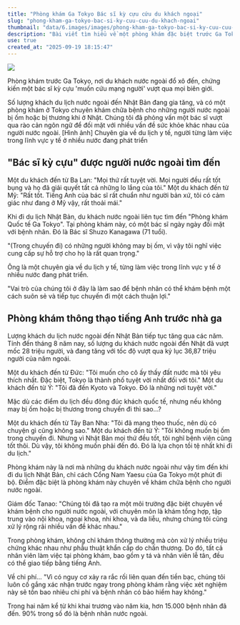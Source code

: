 ```yaml
---
title: "Phòng khám Ga Tokyo Bác sĩ kỳ cựu cứu du khách ngoại"
slug: "phong-kham-ga-tokyo-bac-si-ky-cuu-cuu-du-khach-ngoai"
thumbnail: "data/6.images/images/phong-kham-ga-tokyo-bac-si-ky-cuu-cuu-du-khach-ngoai.webp"
description: "Bài viết tìm hiểu về một phòng khám đặc biệt trước Ga Tokyo, nơi các bác sĩ kỳ cựu nói tiếng Anh chữa trị cho hàng nghìn du khách quốc tế gặp vấn đề sức khỏe trong chuyến thăm Nhật Bản."
use: true
created_at: "2025-09-19 18:15:47"
---
```


![](/images/20250919-90173832-ann-000-2-view.webp)

Phòng khám trước Ga Tokyo, nơi du khách nước ngoài đổ xô đến, chứng kiến một bác sĩ kỳ cựu 'muốn cứu mạng người' vượt qua mọi biên giới.

Số lượng khách du lịch nước ngoài đến Nhật Bản đang gia tăng, và có một phòng khám ở Tokyo chuyên khám chữa bệnh cho những người nước ngoài bị ốm hoặc bị thương khi ở Nhật. Chúng tôi đã phỏng vấn một bác sĩ vượt qua rào cản ngôn ngữ để đối mặt với nhiều vấn đề sức khỏe khác nhau của người nước ngoài.
[Hình ảnh] Chuyên gia về du lịch y tế, người từng làm việc trong lĩnh vực y tế ở nhiều nước đang phát triển

## "Bác sĩ kỳ cựu" được người nước ngoài tìm đến

Một du khách đến từ Ba Lan:
"Mọi thứ rất tuyệt vời. Mọi người đều rất tốt bụng và họ đã giải quyết tất cả những lo lắng của tôi."
Một du khách đến từ Mỹ:
"Rất tốt. Tiếng Anh của bác sĩ rất chuẩn như người bản xứ, tôi có cảm giác như đang ở Mỹ vậy, rất thoải mái."

Khi đi du lịch Nhật Bản, du khách nước ngoài liên tục tìm đến "Phòng khám Quốc tế Ga Tokyo". Tại phòng khám này, có một bác sĩ ngày ngày đối mặt với bệnh nhân. Đó là Bác sĩ Shuzo Kanagawa (71 tuổi).

"(Trong chuyến đi) có những người không may bị ốm, vì vậy tôi nghĩ việc cung cấp sự hỗ trợ cho họ là rất quan trọng."

Ông là một chuyên gia về du lịch y tế, từng làm việc trong lĩnh vực y tế ở nhiều nước đang phát triển.

"Vai trò của chúng tôi ở đây là làm sao để bệnh nhân có thể khám bệnh một cách suôn sẻ và tiếp tục chuyến đi một cách thuận lợi."

## Phòng khám thông thạo tiếng Anh trước nhà ga

Lượng khách du lịch nước ngoài đến Nhật Bản tiếp tục tăng qua các năm. Tính đến tháng 8 năm nay, số lượng du khách nước ngoài đến Nhật đã vượt mốc 28 triệu người, và đang tăng với tốc độ vượt qua kỷ lục 36,87 triệu người của năm ngoái.

Một du khách đến từ Đức:
"Tôi muốn cho cô ấy thấy đất nước mà tôi yêu thích nhất. Đặc biệt, Tokyo là thành phố tuyệt vời nhất đối với tôi."
Một du khách đến từ Ý:
"Tôi đã đến Kyoto và Tokyo. Đó là những nơi tuyệt vời."

Mặc dù các điểm du lịch đều đông đúc khách quốc tế, nhưng nếu không may bị ốm hoặc bị thương trong chuyến đi thì sao...?

Một du khách đến từ Tây Ban Nha:
"Tôi đã mang theo thuốc, nên dù có chuyện gì cũng không sao."
Một du khách đến từ Ý:
"Tôi không muốn bị ốm trong chuyến đi. Nhưng vì Nhật Bản mọi thứ đều tốt, tôi nghĩ bệnh viện cũng tốt thôi. Dù vậy, tôi không muốn phải đến đó. Đó là lựa chọn tồi tệ nhất khi đi du lịch."

Phòng khám này là nơi mà những du khách nước ngoài như vậy tìm đến khi đi du lịch Nhật Bản, chỉ cách Cổng Nam Yaesu của Ga Tokyo một phút đi bộ. Điểm đặc biệt là phòng khám này chuyên về khám chữa bệnh cho người nước ngoài.

Giám đốc Tanao:
"Chúng tôi đã tạo ra một môi trường đặc biệt chuyên về khám bệnh cho người nước ngoài, với chuyên môn là khám tổng hợp, tập trung vào nội khoa, ngoại khoa, nhi khoa, và da liễu, nhưng chúng tôi cũng xử lý rộng rãi nhiều vấn đề khác nhau."

Trong phòng khám, không chỉ khám thông thường mà còn xử lý nhiều triệu chứng khác nhau như phẫu thuật khẩn cấp do chấn thương. Do đó, tất cả nhân viên làm việc tại phòng khám, bao gồm y tá và nhân viên lễ tân, đều có thể giao tiếp bằng tiếng Anh.

Về chi phí...
"Vì có nguy cơ xảy ra rắc rối liên quan đến tiền bạc, chúng tôi luôn cố gắng xác nhận trước ngay trong phòng khám rằng việc xét nghiệm này sẽ tốn bao nhiêu chi phí và bệnh nhân có bảo hiểm hay không."

Trong hai năm kể từ khi khai trương vào năm kia, hơn 15.000 bệnh nhân đã đến. 90% trong số đó là bệnh nhân nước ngoài.